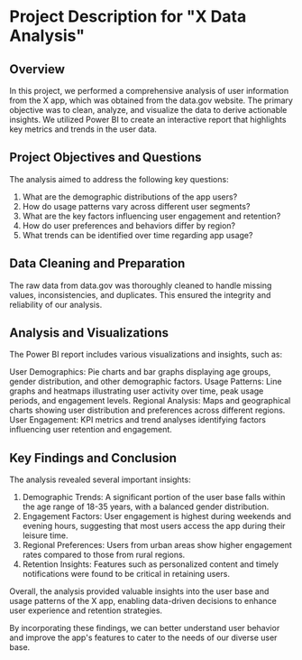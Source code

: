 # Project Description for "X Data Analysis"
## Overview
In this project, we performed a comprehensive analysis of user information from the X app, which was obtained from the data.gov website. The primary objective was to clean, analyze, and visualize the data to derive actionable insights. We utilized Power BI to create an interactive report that highlights key metrics and trends in the user data.

## Project Objectives and Questions
The analysis aimed to address the following key questions:

1. What are the demographic distributions of the app users?
2. How do usage patterns vary across different user segments?
3. What are the key factors influencing user engagement and retention?
4. How do user preferences and behaviors differ by region?
5. What trends can be identified over time regarding app usage?
## Data Cleaning and Preparation
The raw data from data.gov was thoroughly cleaned to handle missing values, inconsistencies, and duplicates. This ensured the integrity and reliability of our analysis.

## Analysis and Visualizations
The Power BI report includes various visualizations and insights, such as:

User Demographics: Pie charts and bar graphs displaying age groups, gender distribution, and other demographic factors.
Usage Patterns: Line graphs and heatmaps illustrating user activity over time, peak usage periods, and engagement levels.
Regional Analysis: Maps and geographical charts showing user distribution and preferences across different regions.
User Engagement: KPI metrics and trend analyses identifying factors influencing user retention and engagement.
## Key Findings and Conclusion
The analysis revealed several important insights:

1. Demographic Trends:
A significant portion of the user base falls within the age range of 18-35 years, with a balanced gender distribution.
2. Engagement Factors: 
User engagement is highest during weekends and evening hours, suggesting that most users access the app during their leisure time.
3. Regional Preferences: 
Users from urban areas show higher engagement rates compared to those from rural regions.
4. Retention Insights: 
Features such as personalized content and timely notifications were found to be critical in retaining users.

Overall, the analysis provided valuable insights into the user base and usage patterns of the X app, enabling data-driven decisions to enhance user experience and retention strategies.

By incorporating these findings, we can better understand user behavior and improve the app's features to cater to the needs of our diverse user base.
